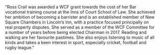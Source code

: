 “Ross Crail was awarded a WCF grant towards the cost of her Bar vocational training course at the Inns of Court School of Law.  She achieved her ambition of becoming a barrister and is an established member of New Square Chambers in Lincoln’s Inn, with a practice focused principally on real property disputes.  She served as a member of the WCF Committee for a number of years before being elected Chairman in 2017.   Reading and walking are her favourite pastimes.  She also enjoys listening to music of all kinds and takes a keen interest in sport, especially cricket, football and rugby league.”
